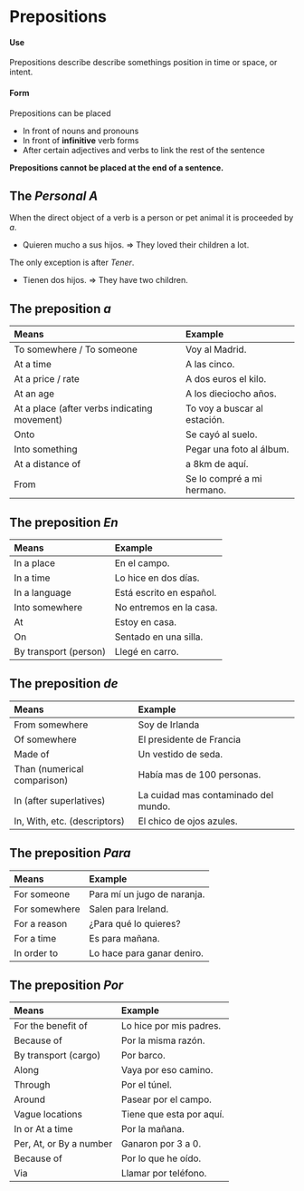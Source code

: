 # Prepositions

#### Use
Prepositions describe describe somethings position in time or space, or intent.

#### Form
Prepositions can be placed
 - In front of nouns and pronouns
 - In front of __infinitive__ verb forms
 - After certain adjectives and verbs to link the rest of the sentence

__Prepositions cannot be placed at the end of a sentence.__

## The _Personal A_
When the direct object of a verb is a person or pet animal it is proceeded by _a_.
 - Quieren mucho a sus hijos. => They loved their children a lot.

 The only exception is after _Tener_.
  - Tienen dos hijos. => They have two children.



## The preposition _a_

Means                                        | Example
:--------------------------------------------|:---------------------------
To somewhere / To someone                    | Voy al Madrid.
At a time                                    | A las cinco.
At a price / rate                            | A dos euros el kilo.
At an age                                    | A los dieciocho años.
At a place (after verbs indicating movement) | To voy a buscar al estación.
Onto                                         | Se cayó al suelo.
Into something                               | Pegar una foto al álbum.
At a distance of                             | a 8km de aquí.
From                                         | Se lo compré a mi hermano.



## The preposition _En_

Means                 | Example
:---------------------|:------------------------
In a place            | En el campo.
In a time             | Lo hice en dos días.
In a language         | Está escrito en español.
Into somewhere        | No entremos en la casa.
At                    | Estoy en casa.
On                    | Sentado en una silla.
By transport (person) | Llegé en carro.



## The preposition _de_

Means                        | Example
:----------------------------|:------------------------------------
From somewhere               | Soy de Irlanda
Of somewhere                 | El presidente de Francia
Made of                      | Un vestido de seda.
Than (numerical comparison)  | Había mas de 100 personas.
In (after superlatives)      | La cuidad mas contaminado del mundo.
In, With, etc. (descriptors) | El chico de ojos azules.



## The preposition _Para_

Means         | Example
:-------------|:---------------------------
For someone   | Para mí un jugo de naranja.
For somewhere | Salen para Ireland.
For a reason  | ¿Para qué lo quieres?
For a time    | Es para mañana.
In order to   | Lo hace para ganar deniro.


## The preposition _Por_

Means                   | Example
:-----------------------|:------------------------
For the benefit of      | Lo hice por mis padres.
Because of              | Por la misma razón.
By transport (cargo)    | Por barco.
Along                   | Vaya por eso camino.
Through                 | Por el túnel.
Around                  | Pasear por el campo.
Vague locations         | Tiene que esta por aquí.
In or At a time         | Por la mañana.
Per, At, or By a number | Ganaron por 3 a 0.
Because of              | Por lo que he oído.
Via                     | Llamar por teléfono.
